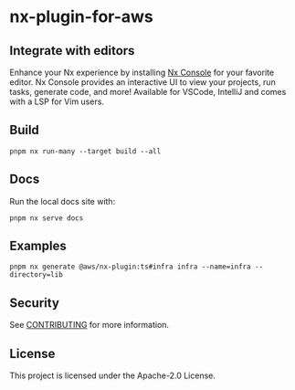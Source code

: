 # nx-plugin-for-aws

## Integrate with editors

Enhance your Nx experience by installing [Nx Console](https://nx.dev/nx-console) for your favorite editor. Nx Console
provides an interactive UI to view your projects, run tasks, generate code, and more! Available for VSCode, IntelliJ and
comes with a LSP for Vim users.

## Build

```
pnpm nx run-many --target build --all
```

## Docs

Run the local docs site with:

```
pnpm nx serve docs
```

## Examples

```
pnpm nx generate @aws/nx-plugin:ts#infra infra --name=infra --directory=lib
```

## Security

See [CONTRIBUTING](CONTRIBUTING.md#security-issue-notifications) for more information.

## License

This project is licensed under the Apache-2.0 License.
